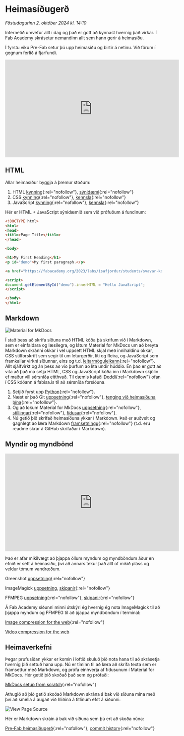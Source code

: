 # Heimasíðugerð

*Föstudagurinn 2. október 2024 kl. 14:10*

Internetið umvefur allt í dag og það er gott að kynnast hvernig það virkar. Í Fab Academy skrásetur nemandinn allt sem hann gerir á heimasíðu.

Í fyrstu viku Pre-Fab setur þú upp heimasíðu og birtir á netinu. Við förum í gegnum ferlið á fjarfundi.

<iframe width="560" height="315" src="https://www.youtube.com/embed/EeMIN_5TqUg?si=gzsNUB6_8OFsrZpl" title="YouTube video player" frameborder="0" allow="accelerometer; autoplay; clipboard-write; encrypted-media; gyroscope; picture-in-picture; web-share" referrerpolicy="strict-origin-when-cross-origin" allowfullscreen></iframe>

## HTML

Allar heimasíður byggja á þremur stoðum:

1. HTML [kynning](https://www.w3schools.com/html/html_intro.asp){:rel="nofollow"}, [sýnidæmi](https://www.w3schools.com/html/html_basic.asp){:rel="nofollow"}
1. CSS [kynning](https://www.w3schools.com/css/css_intro.asp){:rel="nofollow"}, [kennsla](https://www.w3schools.com/css/){:rel="nofollow"}
1. JavaScript [kynning](https://www.w3schools.com/js/js_intro.asp){:rel="nofollow"}, [kennsla](https://www.w3schools.com/js/DEFAULT.asp){:rel="nofollow"}

Hér er HTML + JavaScript sýnidæmið sem við prófuðum á fundinum:

``` html
<!DOCTYPE html>
<html>
<head>
<title>Page Title</title>
</head>

<body>

<h1>My First Heading</h1>
<p id="demo">My first paragraph.</p>

<a href="https://fabacademy.org/2023/labs/isafjordur/students/svavar-konradsson/" rel="nofollow">Fab Academy síða Svavar</a>

<script>
document.getElementById("demo").innerHTML = "Hello JavaScript";
</script>

</body>
</html>
```

## Markdown

![Material for MkDocs](https://fabacademy.org/2023/labs/isafjordur/students/svavar-konradsson/assignments/images/material.png)

Í stað þess að skrifa síðuna með HTML kóða þá skrifum við í Markdown, sem er einfaldara og læsilegra, og látum Material for MkDocs um að breyta Markdown skránni okkar í vel uppsett HTML skjal með innihaldinu okkar, CSS stílforskrift sem segir til um leturgerðir, liti og fleira, og JavaScript sem framkallar virkni síðunnar, eins og t.d. [leitarmöguleikann](https://squidfunk.github.io/mkdocs-material/setup/setting-up-site-search/){:rel="nofollow"}. Allt sjálfvirkt og án þess að við þurfum að líta undir húddið. En það er gott að vita að það má setja HTML, CSS og JavaScript kóða inn í Markdown skjölin ef maður vill sérsníða eitthvað. Til dæmis kafaði [Doddi](https://fabacademy.org/archives/2015/eu/students/gunnarsson.thorarinn_b.b/index.html){:rel="nofollow"} ofan í CSS kóðann á fabisa.is til að sérsníða forsíðuna.

1. Setjið fyrst upp [Python](https://www.python.org/){:rel="nofollow"}.
1. Næst er það Git [uppsetning](https://git-scm.com/){:rel="nofollow"}, [tenging við heimasíðuna þína](https://fabacademy.org/2023/labs/isafjordur/students/svavar-konradsson/assignments/week01.html#git-setup){:rel="nofollow"}.
1. Og að lokum Material for MkDocs [uppsetning](https://squidfunk.github.io/mkdocs-material/getting-started/){:rel="nofollow"}, [stillingar](https://squidfunk.github.io/mkdocs-material/setup/){:rel="nofollow"}, [fídusar](https://squidfunk.github.io/mkdocs-material/reference/){:rel="nofollow"}.
1. Nú getið þið skrifað heimasíðuna ykkar í Markdown. Það er auðvelt og gagnlegt að læra Markdown [framsetningu](https://www.markdownguide.org/basic-syntax/){:rel="nofollow"} (t.d. eru readme skrár á GitHub skrifaðar í Markdown).

## Myndir og myndbönd 

<iframe width="560" height="315" src="https://www.youtube.com/embed/hpqzA3OpYOs?si=gj5rvKdwGXEiRIdZ" title="YouTube video player" frameborder="0" allow="accelerometer; autoplay; clipboard-write; encrypted-media; gyroscope; picture-in-picture; web-share" referrerpolicy="strict-origin-when-cross-origin" allowfullscreen></iframe>

Það er afar mikilvægt að þjappa öllum myndum og myndböndum áður en efnið er sett á heimasíðu, því að annars tekur það allt of mikið pláss og veldur tómum vandræðum.

Greenshot [uppsetning](https://getgreenshot.org/){:rel="nofollow"}

ImageMagick [uppsetning](https://imagemagick.org/index.php), [skipanir](https://fabacademy.org/2023/labs/isafjordur/students/svavar-konradsson/assignments/week01.html#image-compression-for-the-web){:rel="nofollow"}

FFMPEG [uppsetning](https://www.ffmpeg.org/){:rel="nofollow"}, [skipanir](http://academy.cba.mit.edu/classes/computer_design/video.html){:rel="nofollow"}

Á Fab Academy síðunni minni útskýri ég hvernig ég nota ImageMagick til að þjappa myndum og FFMPEG til að þjappa myndböndum í terminal:

[Image compression for the web](https://fabacademy.org/2023/labs/isafjordur/students/svavar-konradsson/assignments/week01.html#image-compression-for-the-web){:rel="nofollow"}

[Video compression for the web](https://fabacademy.org/2023/labs/isafjordur/students/svavar-konradsson/assignments/week01.html#video-compression-for-the-web)

## Heimaverkefni

Þegar prufusíðan ykkar er komin í loftið skuluð þið nota hana til að skrásetja hvernig þið settuð hana upp. Nú er tíminn til að læra að skrifa texta sem er framsettur með Markdown, og prófa einhverja af fídusunum í Material for MkDocs. Hér getið þið skoðað það sem ég prófaði:

[MkDocs setup from scratch](https://fabacademy.org/2023/labs/isafjordur/students/svavar-konradsson/assignments/week01.html#mkdocs-setup-from-scratch){:rel="nofollow"}

Athugið að þið getið skoðað Markdown skrána á bak við síðuna mína með því að smella á augað við hliðina á titlinum efst á síðunni:

![View Page Source](images/view-source.png)

Hér er Markdown skráin á bak við síðuna sem þú ert að skoða núna:

[Pre-Fab heimasíðugerð](https://github.com/fablabisastaff/fabisa_site/blob/main/docs/N%C3%A1msefni/Pre-Fab/1-heimasidugerd.md?plain=1){:rel="nofollow"}, [commit history](https://github.com/fablabisastaff/fabisa_site/commits/main/docs/N%C3%A1msefni/Pre-Fab/1-heimasidugerd.md){:rel="nofollow"}